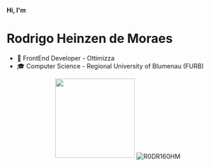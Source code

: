 **Hi, I'm**
# Rodrigo Heinzen de Moraes

* 💼 FrontEnd Developer - Ottimizza
* 🎓 Computer Science - Regional University of Blumenau (FURB)


<div align="center">
  <img height="180em" src="https://github-readme-stats.vercel.app/api/top-langs/?username=R0DR160HM&layout=compact&langs_count=7&theme=tokyonight">
  <img align="center" src="https://github-readme-stats.vercel.app/api?username=R0DR160HM&show_icons=true&locale=en&theme=tokyonight" alt="R0DR160HM" /></p>
</div>

<!--
**R0DR160HM/R0DR160HM** is a ✨ _special_ ✨ repository because its `README.md` (this file) appears on your GitHub profile.

Here are some ideas to get you started:

- 🔭 I’m currently working on ...
- 🌱 I’m currently learning ...
- 👯 I’m looking to collaborate on ...
- 🤔 I’m looking for help with ...
- 💬 Ask me about ...
- 📫 How to reach me: ...
- 😄 Pronouns: ...
- ⚡ Fun fact: ...
-->
